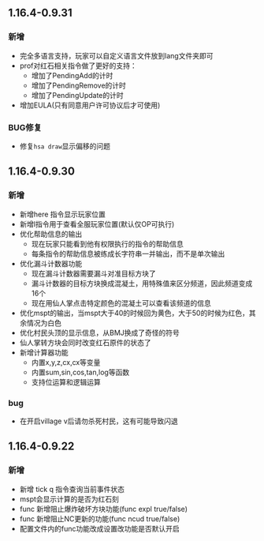 ## 1.16.4-0.9.31
### 新增
- 完全多语言支持，玩家可以自定义语言文件放到lang文件夹即可
- prof对红石相关指令做了更好的支持：
  - 增加了PendingAdd的计时
  - 增加了PendingRemove的计时
  - 增加了PendingUpdate的计时
- 增加EULA(只有同意用户许可协议后才可使用)
### BUG修复
- 修复`hsa draw`显示偏移的问题

## 1.16.4-0.9.30
### 新增
- 新增here 指令显示玩家位置
- 新增l指令用于查看全服玩家位置(默认仅OP可执行)
- 优化帮助信息的输出
  - 现在玩家只能看到他有权限执行的指令的帮助信息
  - 每条指令的帮助信息被练成长字符串一并输出，而不是单次输出
- 优化漏斗计数器功能
  - 现在漏斗计数器需要漏斗对准目标方块了
  - 漏斗计数器的目标方块换成混凝土，用特殊值来区分频道，因此频道变成16个
  - 现在用仙人掌点击特定颜色的混凝土可以查看该频道的信息
- 优化mspt的输出，当mspt大于40的时候回为黄色，大于50的时候为红色，其余情况为白色
- 优化村民头顶的显示信息，从BMJ换成了奇怪的符号
- 仙人掌转方块会同时改变红石原件的状态了
- 新增计算器功能
  - 内置x,y,z,cx,cx等变量
  - 内置sum,sin,cos,tan,log等函数
  - 支持位运算和逻辑运算
  
### bug
 - 在开启village v后请勿杀死村民，这有可能导致闪退


## 1.16.4-0.9.22

### 新增

- 新增 tick q 指令查询当前事件状态
- mspt会显示计算的是否为红石刻
- func 新增阻止爆炸破坏方块功能(func expl true/false)
- func 新增阻止NC更新的功能(func ncud true/false)
- 配置文件内的func功能改成设置改功能是否默认开启